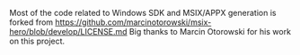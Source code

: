 Most of the code related to Windows SDK and MSIX/APPX generation is forked
from https://github.com/marcinotorowski/msix-hero/blob/develop/LICENSE.md
Big thanks to Marcin Otorowski for his work on this project.
